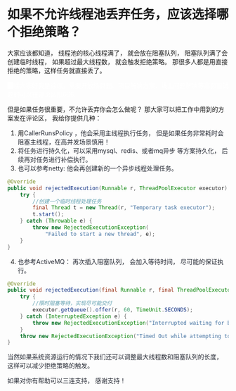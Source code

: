 # 如果不允许线程池丢弃任务，应该选择哪个拒绝策略？





大家应该都知道，  线程池的核心线程满了， 就会放在阻塞队列，  阻塞队列满了会创建临时线程，  如果超过最大线程数， 就会触发拒绝策略。 那很多人都是用直接拒绝的策略，这样任务就直接丢了。



<font style="color:#FFFFFF;background-color:#FFFFFF;">哈</font><font style="color:#FFFFFF;">喽大家好我是徐庶，需要开放场具题、项目解决方案、线上问题解决等高频面试题的可以在评论区扣666.</font>

但是如果任务很重要，不允许丢弃你会怎么做呢？  那大家可以把工作中用到的方案发在评论区， 我给你提供几种：



1.  用<font style="color:rgb(37, 41, 51);">CallerRunsPolicy ，他会采用主线程执行任务， 但是如果任务非常耗时会阻塞主线程，在高并发场景慎用！</font>
2. <font style="color:rgb(37, 41, 51);">将任务进行持久化，可以采用mysql、redis、或者mq异步 等方案持久化， 后续再对任务进行补偿执行。</font>
3. <font style="color:rgb(37, 41, 51);">也可以参考netty: 他会再创建新的一个异步线程处理任务。</font>

```java
@Override
public void rejectedExecution(Runnable r, ThreadPoolExecutor executor) {
    try {
        //创建一个临时线程处理任务
        final Thread t = new Thread(r, "Temporary task executor");
        t.start();
    } catch (Throwable e) {
        throw new RejectedExecutionException(
            "Failed to start a new thread", e);
    }
}
```

4. <font style="color:rgb(37, 41, 51);">也参考</font><font style="color:rgb(37, 41, 51);">ActiveMQ： 再次插入阻塞队列，  会加入等待时间， 尽可能的保证执行。</font>

```java
@Override
public void rejectedExecution(final Runnable r, final ThreadPoolExecutor executor) {
    try {
        //限时阻塞等待，实现尽可能交付
        executor.getQueue().offer(r, 60, TimeUnit.SECONDS);
    } catch (InterruptedException e) {
        throw new RejectedExecutionException("Interrupted waiting for BrokerService.worker");
    }
    throw new RejectedExecutionException("Timed Out while attempting to enqueue Task.");
}

```

<font style="color:rgb(37, 41, 51);"></font>

<font style="color:rgb(37, 41, 51);">当然如果系统资源运行的情况下我们还可以调整最大线程数和阻塞队列的长度， 这样可以减少拒绝策略的触发。      </font>

<font style="color:rgb(37, 41, 51);"></font>

<font style="color:rgb(37, 41, 51);">如果对你有帮助可以三连支持， 感谢支持！</font>


